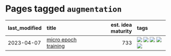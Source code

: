 # Pages tagged `augmentation`

|last_modified|title|est. idea maturity|tags
|:---|:---|---:|:---|
|2023-04-07|[micro epoch training](../micro-epoch.md)|733|[![](https://img.shields.io/badge/tag-augmentation-71e862)](../tags/augmentation.md) [![](https://img.shields.io/badge/tag-dataset-c92725)](../tags/dataset.md) [![](https://img.shields.io/badge/tag-heuristics-ad342b)](../tags/heuristics.md) [![](https://img.shields.io/badge/tag-tooling-3f9741)](../tags/tooling.md) [![](https://img.shields.io/badge/tag-training-b7fb0)](../tags/training.md)|